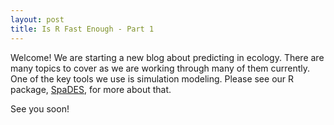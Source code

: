 ```yaml
---
layout: post
title: Is R Fast Enough - Part 1
---
```


Welcome! We are starting a new blog about predicting in ecology. There are many topics to cover as we are working through many of them currently. One of the key tools we use is simulation modeling. Please see our R package, [SpaDES](http://SpaDES.PredictiveEcology.org), for more about that. 

See you soon!
